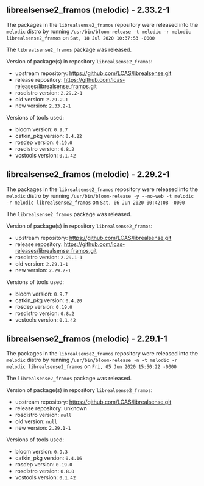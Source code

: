 ## librealsense2_framos (melodic) - 2.33.2-1

The packages in the `librealsense2_framos` repository were released into the `melodic` distro by running `/usr/bin/bloom-release -t melodic -r melodic librealsense2_framos` on `Sat, 18 Jul 2020 10:37:53 -0000`

The `librealsense2_framos` package was released.

Version of package(s) in repository `librealsense2_framos`:

- upstream repository: https://github.com/LCAS/librealsense.git
- release repository: https://github.com/lcas-releases/librealsense_framos.git
- rosdistro version: `2.29.2-1`
- old version: `2.29.2-1`
- new version: `2.33.2-1`

Versions of tools used:

- bloom version: `0.9.7`
- catkin_pkg version: `0.4.22`
- rosdep version: `0.19.0`
- rosdistro version: `0.8.2`
- vcstools version: `0.1.42`


## librealsense2_framos (melodic) - 2.29.2-1

The packages in the `librealsense2_framos` repository were released into the `melodic` distro by running `/usr/bin/bloom-release -y --no-web -t melodic -r melodic librealsense2_framos` on `Sat, 06 Jun 2020 00:42:08 -0000`

The `librealsense2_framos` package was released.

Version of package(s) in repository `librealsense2_framos`:

- upstream repository: https://github.com/LCAS/librealsense.git
- release repository: https://github.com/lcas-releases/librealsense_framos.git
- rosdistro version: `2.29.1-1`
- old version: `2.29.1-1`
- new version: `2.29.2-1`

Versions of tools used:

- bloom version: `0.9.7`
- catkin_pkg version: `0.4.20`
- rosdep version: `0.19.0`
- rosdistro version: `0.8.2`
- vcstools version: `0.1.42`


## librealsense2_framos (melodic) - 2.29.1-1

The packages in the `librealsense2_framos` repository were released into the `melodic` distro by running `/usr/bin/bloom-release -n -t melodic -r melodic librealsense2_framos` on `Fri, 05 Jun 2020 15:50:22 -0000`

The `librealsense2_framos` package was released.

Version of package(s) in repository `librealsense2_framos`:

- upstream repository: https://github.com/LCAS/librealsense.git
- release repository: unknown
- rosdistro version: `null`
- old version: `null`
- new version: `2.29.1-1`

Versions of tools used:

- bloom version: `0.9.3`
- catkin_pkg version: `0.4.16`
- rosdep version: `0.19.0`
- rosdistro version: `0.8.0`
- vcstools version: `0.1.42`


